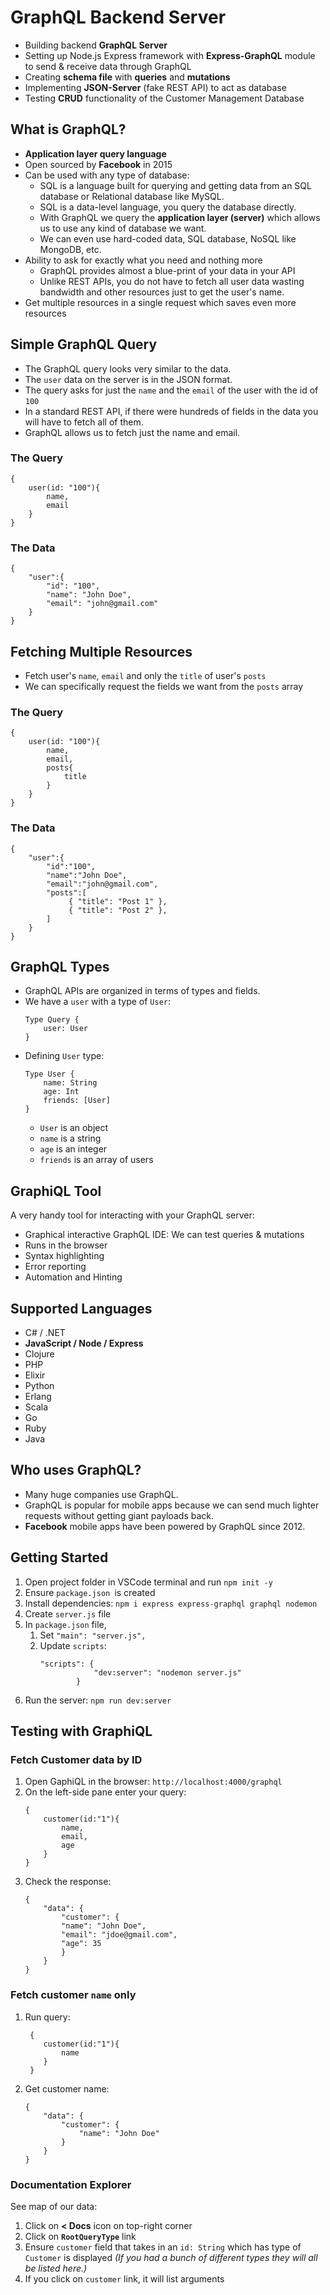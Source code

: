 # GraphQL Backend Server
- Building backend **GraphQL Server**
- Setting up Node.js Express framework with **Express-GraphQL** module to send & receive data through GraphQL
- Creating **schema file** with **queries** and **mutations**
- Implementing **JSON-Server** (fake REST API) to act as database
- Testing **CRUD** functionality of the Customer Management Database

## What is GraphQL?
- **Application layer query language**
- Open sourced by **Facebook** in 2015
- Can be used with any type of database: 
    - SQL is a language built for querying and getting data from an SQL database or Relational database like MySQL.
    - SQL is a data-level language, you query the database directly.
    - With GraphQL we query the **application layer (server)** which allows us to use any kind of database we want. 
    - We can even use hard-coded data, SQL database, NoSQL like MongoDB, etc.
- Ability to ask for exactly what you need and nothing more
    - GraphQL provides almost a blue-print of your data in your API
    - Unlike REST APIs, you do not have to fetch all user data wasting bandwidth and other resources just to get the user's name.
- Get multiple resources in a single request which saves even more resources

## Simple GraphQL Query
- The GraphQL query looks very similar to the data.
- The `user` data on the server is in the JSON format.
- The query asks for just the `name` and the `email` of the user with the id of `100`
- In a standard REST API, if there were hundreds of fields in the data you will have to fetch all of them.
- GraphQL allows us to fetch just the name and email.

### The Query
```
{
    user(id: "100"){
        name,
        email
    }
}
```

### The Data
```
{
    "user":{
        "id": "100",
        "name": "John Doe",
        "email": "john@gmail.com"
    }
}
```

## Fetching Multiple Resources
- Fetch user's `name`, `email` and only the `title` of user's `posts`
- We can specifically request the fields we want from the `posts` array

### The Query
```
{
    user(id: "100"){
        name,
        email,
        posts{
            title
        }
    }
}
```

### The Data
```
{
    "user":{
        "id":"100",
        "name":"John Doe",
        "email":"john@gmail.com",
        "posts":[
             { "title": "Post 1" },   
             { "title": "Post 2" },   
        ]
    }
}
```

## GraphQL Types
- GraphQL APIs are organized in terms of types and fields.
- We have a `user` with a type of `User`:
    ```
    Type Query {
        user: User
    }
    ```
- Defining `User` type:
    ```
    Type User {
        name: String
        age: Int
        friends: [User]
    }
    ```
    - `User` is an object
    - `name` is a string
    - `age` is an integer
    - `friends` is an array of users

## GraphiQL Tool
A very handy tool for interacting with your GraphQL server:
- Graphical interactive GraphQL IDE: We can test queries & mutations
- Runs in the browser
- Syntax highlighting
- Error reporting
- Automation and Hinting 

## Supported Languages
- C# / .NET
- **JavaScript / Node / Express**
- Clojure
- PHP
- Elixir
- Python
- Erlang
- Scala
- Go 
- Ruby
- Java 

## Who uses GraphQL?
- Many huge companies use GraphQL.
- GraphQL is popular for mobile apps because we can send much lighter requests without getting giant payloads back.
- **Facebook** mobile apps have been powered by GraphQL since 2012.

## Getting Started
1. Open project folder in VSCode terminal and run `npm init -y`
2. Ensure `package.json `is created
3. Install dependencies: `npm i express express-graphql graphql nodemon`
4. Create `server.js` file
5. In `package.json` file, 
    1. Set `"main": "server.js",`
    2. Update `scripts`:
        ```
        "scripts": {
                    "dev:server": "nodemon server.js"
                }
        ```
6. Run the server: `npm run dev:server`

## Testing with GraphiQL

### Fetch Customer data by ID
1. Open GaphiQL in the browser: `http://localhost:4000/graphql`
2. On the left-side pane enter your query:
    ```
    {
        customer(id:"1"){
            name,
            email,
            age
        }
    }
    ```
3. Check the response:
    ```
    {
        "data": {
            "customer": {
            "name": "John Doe",
            "email": "jdoe@gmail.com",
            "age": 35
            }
        }
    }
    ```
### Fetch customer `name` only
1. Run query:
    ```
     {
        customer(id:"1"){
            name
        }
     }
    ```
2. Get customer name:
    ```
    {
        "data": {
            "customer": {
                "name": "John Doe"
            }
        }
    }
    ```

### Documentation Explorer
See map of our data:

1. Click on **< Docs** icon on top-right corner
2. Click on **`RootQueryType`** link
3. Ensure `customer` field that takes in an `id: String` which has type of `Customer` is displayed *(If you had a bunch of different types they will all be listed here.)*
4. If you click on `customer` link, it will list arguments
